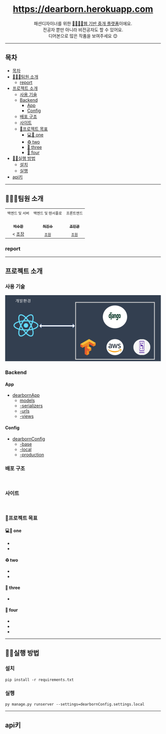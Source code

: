 <p align='middle'>


<h1 align='middle'><a href='https://dearborn.herokuapp.com'>https://dearborn.herokuapp.com</a></h1>
<p align='middle'>
패션디자이너를 위한 <u>🙆‍♂️🙅‍♀️웹 기반 중개 플랫폼</u>이에요.<br>
 전공자 뿐만 아니라 비전공자도 할 수 있어요.<br>
디어본으로 많은 작품을 보여주세요 😊
</p>

---

## 목차

- [목차](#목차)
- [👨‍👨‍👧팀원 소개](#팀원-소개)
  - [report](#report)
- [프로젝트 소개](#프로젝트-소개)
  - [사용 기술](#사용-기술)
  - [Backend](#backend)
    - [App](#app)
    - [Config](#config)
  - [배포 구조](#배포-구조)
  - [사이트](#사이트)
  - [📌프로젝트 목표](#프로젝트-목표)
    - [💻🤳 one](#-one)
    - [♻ two](#-two)
    - [💪 three](#-three)
    - [🌈 four](#-four)
- [👨‍💻실행 방법](#실행-방법)
  - [설치](#설치)
  - [실행](#실행)
- [api키](#api키)

---

## 👨‍👨‍👧팀원 소개

<table>
  <tr>
  <td align="center">
  <sub>
    백엔드 및 서버
  </sub>
  </td>
  <td align="center">
  <sub>
    백엔드 및 텐서플로
  </sub>
  </td>
  <td align="center">
  <sub>
    프론트엔드
  </sub>
  </td>
  </tr>
  <tr>
    <td align="center"><a href="https://github.com/VIXXPARK"><br /><sub><b>박수한</b></sub></a><br /></td>
    <td align="center"><a href="https://github.com/HJinS"><br /><sub><b>허진수</b></sub></a><br /></td>
    <td align="center"><a href="https://github.com/Pazbear"><br /><sub><b>조민관</b></sub></a><br /></td>
  </tr>
    <tr>
  <td align="center">
    <
    <a href="">조장</a></sub>
  </td>
  <td align="center">
    <sub>
    <a href="">조원</a>
    </sub>
  </td>
  <td align="center">
    <sub>
    <a href="">조원</a></sub>
  </td>
  </tr>
</table>

### report


---

## 프로젝트 소개

### 사용 기술

> 

<p align='middle'><a href='' align='middle'><img src='./img/dev.png' /></a></p>

### Backend

#### App
- <a href="./backend/dearbornApp">dearbornApp</a></br>
  - <a href="./backend/dearbornApp/models">models</a></br>
  - <a href="./backend/dearbornApp/serializers">-serializers</a></br>
  - <a href="./backend/dearbornApp/urls">-urls</a></br>
  - <a href="./backend/dearbornApp/views">-views</a></br>

#### Config
- <a href="./backend/dearbornConfig">dearbornConfig</a></br>
  - <a href="./backend/dearbornConfig/settings">-base</a></br>
  - <a href="./backend/dearbornConfig/settings">-local</a></br>
  - <a href="./backend/dearbornConfig/settings">-production</a></br>



### 배포 구조

<p align='middle'><a href=''><img src='' /></a></p>

### 사이트 

>   
> 

<p align='middle'><a href=''><img src='' /></a></p>

### 📌프로젝트 목표

#### 💻🤳 one

- 
- 

#### ♻ two

- 
- 

#### 💪 three

- 

#### 🌈 four

- 
- 
- 

---

## 👨‍💻실행 방법

>   
> 

### 설치

```shell
pip install -r requirements.txt
```

### 실행

```shell
py manage.py runserver --settings=dearbornConfig.settings.local
```

---

## api키

